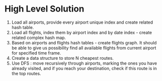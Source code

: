 # High Level Solution
1. Load all airports, provide every airport unique index and create related hash table.
2. Load all flights, index them by airport index and by date index - create related complex hash map.
3. Based on airports and flights hash tables - create flights graph. It should be able to give us possibility find all available flights from current airport for specified time frame.
4. Create a data structure to store N cheapest routes.
5. Use DFS : move recursively through airports, marking the ones you have already visited, and if you reach your destination, check if this route is in the top routes.


